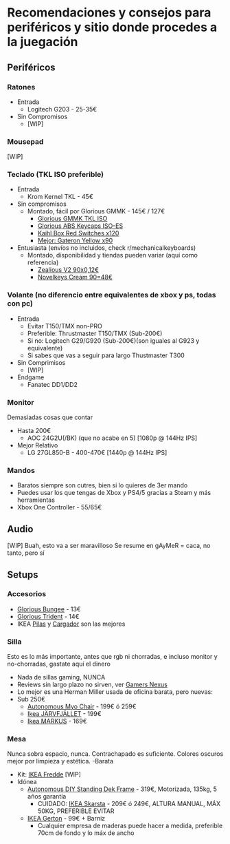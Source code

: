 # Recomendaciones y consejos para periféricos y sitio donde procedes a la juegación
## Periféricos

### Ratones
- Entrada
  - Logitech G203 - 25-35€
- Sin Compromisos
  - [WIP]

### Mousepad
[WIP]
  
### Teclado (TKL ISO preferible)
- Entrada
  - Krom Kernel TKL - 45€
- Sin compromisos
  - Montado, fácil por Glorious GMMK - 145€ / 127€
    - [Glorious GMMK TKL ISO](https://www.coolmod.com/glorious-pc-gaming-race-gmmk-tkl-iso-layout-teclado-precio)
    - [Glorious ABS Keycaps ISO-ES](https://www.coolmod.com/glorious-pc-gaming-race-abs-keycaps-105-es-layout-negro-teclas-precio)
    - [Kaihl Box Red Switches x120](https://www.coolmod.com/glorious-pc-gaming-race-kailh-box-red-switches-120-piezas-interruptores-teclado-precio)
    - [Mejor: Gateron Yellow x90](https://candykeys.com/product/gateron-yellow-ks-9)
- Entusiasta (envíos no incluidos, check r/mechanicalkeyboards)
  - Montado, disponibilidad y tiendas pueden variar (aquí como referencia)
    - [Zealious V2 90x0,12€](https://mechanicalkeyboards.com/shop/index.php?l=product_detail&p=5238)
    - [Novelkeys Cream 90=48€](https://novelkeys.xyz/products/novelkeys-cream-switches)

### Volante (no diferencio entre equivalentes de xbox y ps, todas con pc)
- Entrada
  - Evitar T150/TMX non-PRO
  - Preferible: Thrustmaster T150/TMX (Sub-200€)
  - Si no: Logitech G29/G920 (Sub-200€)(son iguales al G923 y equivalente)
  - Si sabes que vas a seguir para largo Thustmaster T300
- Sin Comprimisos
  - [WIP]
- Endgame
  - Fanatec DD1/DD2

### Monitor
Demasiadas cosas que contar
- Hasta 200€
  - AOC 24G2U(/BK) (que no acabe en 5) [1080p @ 144Hz IPS]
- Mejor Relativo
  - LG 27GL850-B - 400-470€ [1440p @ 144Hz IPS]

### Mandos
- Baratos siempre son cutres, bien si lo quieres de 3er mando
- Puedes usar los que tengas de Xbox y PS4/5 gracias a Steam y más herramientas
- Xbox One Controller - 55/65€

## Audio
[WIP]
Buah, esto va a ser maravilloso
Se resume en gAyMeR = caca, no tanto, pero sí

## Setups
### Accesorios
- [Glorious Bungee](https://www.amazon.es/Glorious-PC-Gaming-Race-Bungee/dp/B07MVMPX9D) - 13€
- [Glorious Trident](https://www.coolmod.com/glorious-pc-gaming-race-trident-accesorio-auriculares-precio) - 14€
- IKEA [Pilas](https://www.ikea.com/es/es/p/ladda-pila-recargable-70303876/) y [Cargador](https://www.ikea.com/es/es/p/kvarts-cargador-pilas-80446667/) son las mejores

### Silla
Esto es lo más importante, antes que rgb ni chorradas, e incluso monitor y no-chorradas, gastate aquí el dinero
- Nada de sillas gaming, NUNCA
- Reviews sin largo plazo no sirven, ver [Gamers Nexus](https://www.youtube.com/watch?v=9Yhc6mmdJC4)
- Lo mejor es una Herman Miller usada de oficina barata, pero nuevas:
- Sub 250€
  - [Autonomous Myo Chair](https://www.autonomous.ai/office-chairs/ergonomic-computer-chair?option1572=1942&option1573=1945) - 199€ ó 259€
  - [Ikea JÄRVFJÄLLET](https://www.ikea.com/es/es/p/jarvfjallet-silla-trabajo-con-reposabrazos-gunnared-gris-oscuro-negro-s99275632/) - 199€
  - [Ikea MARKUS](https://www.ikea.com/es/es/p/markus-silla-trabajo-glose-negro-40103100/) - 169€

### Mesa
Nunca sobra espacio, nunca. Contrachapado es suficiente. Colores oscuros mejor por limpieza y estética.
-Barata
  - Kit: [IKEA Fredde](https://www.ikea.com/es/es/p/fredde-escritorio-negro-50219044/)
[WIP]
- Idónea
  - [Autonomous DIY Standing Dek Frame](https://www.autonomous.ai/standing-desks/diy-smart-desk-kit?option16=37&option17=1881) - 319€, Motorizada, 135kg, 5 años garantía 
    - CUIDADO: [IKEA Skarsta](https://www.ikea.com/es/es/p/skarsta-escritorio-sentado-de-pie-blanco-s59324818/) - 209€ ó 249€, ALTURA MANUAL, MÁX 50KG, PREFERIBLE EVITAR
  - [IKEA Gerton](https://www.ikea.com/es/es/p/gerton-tablero-haya-50106773/) - 99€ + Barniz
    - Cualquier empresa de maderas puede hacer a medida, preferible 70cm de fondo y lo máx de ancho





